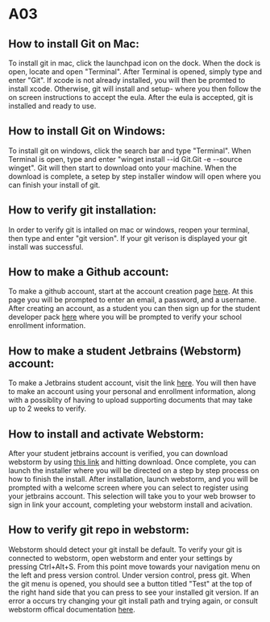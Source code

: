 # A03
## How to install Git on Mac:
To install git in mac, click the launchpad icon on the dock. When the dock is open, locate and open "Terminal". After Terminal is opened, simply type and enter "Git". If xcode is not already installed, you will then be promted to install xcode. Otherwise, git will install and setup- where you then follow the on screen instructions to accept the eula. After the eula is accepted, git is installed and ready to use.

## How to install Git on Windows:
To install git on windows, click the search bar and type "Terminal". When Terminal is open, type and enter "winget install --id Git.Git -e --source winget". Git will then start to download onto your machine. When the download is complete, a setep by step installer window will open where you can finish your install of git.

## How to verify git installation:
In order to verify git is intalled on mac or windows, reopen your terminal, then type and enter "git version". If your git verison is displayed your git install was successful.

## How to make a Github account:
To make a github account, start at the account creation page [here](https://github.com/signup?ref_cta=Sign+up&ref_loc=header+logged+out&ref_page=%2F&source=header-home). At this page you will be prompted to enter an email, a password, and a username. After creating an account, as a student you can then sign up for the student developer pack [here](https://education.github.com/pack) where you will be prompted to verify your school enrollment information.

## How to make a student Jetbrains (Webstorm) account:
To make a Jetbrains student account, visit the link [here](https://www.jetbrains.com/shop/eform/students). You will then have to make an account using your personal and enrollment information, along with a possiblity of having to upload supporting documents that may take up to 2 weeks to verify.

## How to install and activate Webstorm:
After your student jetbrains account is verified, you can download webstorm by using [this link](https://www.jetbrains.com/webstorm/download/) and hitting download. Once complete, you can launch the installer where you will be directed on a step by step process on how to finish the install. After installation, launch webstorm, and you will be prompted with a welcome screen where you can select to register using your jetbrains account. This selection will take you to your web browser to sign in link your account, completing your webstorm install and acivation.

## How to verify git repo in webstorm:
Webstorm should detect your git install be default. To verify your git is connected to webstorm, open webstorm and enter your settings by pressing Ctrl+Alt+S. From this point move towards your navigation menu on the left and press version control. Under version control, press git. When the git menu is opened, you should see a button titled "Test" at the top of the right hand side that you can press to see your installed git version. If an error a occurs try changing your git install path and trying again, or consult webstorm offical documentation [here](https://www.jetbrains.com/help/webstorm/set-up-a-git-repository.html). 
